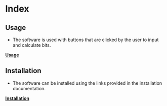 # Index

## Usage
- The software is used with buttons that are clicked by the user to input and calculate bits.

[**Usage**](/docs/uso.md)

## Installation
- The software can be installed using the links provided in the installation documentation.

[**Installation**](/docs/instalacao.md)